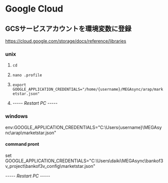 # Google Cloud

## GCSサービスアカウントを環境変数に登録

https://cloud.google.com/storage/docs/reference/libraries

### unix

1. `cd`

2. `nano .profile`

3. `export GOOGLE_APPLICATION_CREDENTIALS="/home/{username}/MEGAsync/arap/marketstar.json"`

4. *----- Restart PC -----*

### windows

env:GOOGLE_APPLICATION_CREDENTIALS="C:\Users\{username}\MEGAsync\arap\marketstar.json"


#### command pront
set GOOGLE_APPLICATION_CREDENTIALS="C:\Users\daiki\MEGAsync\bankof3v_project\bankof3v_config\marketstar.json"

*----- Restart PC -----*
